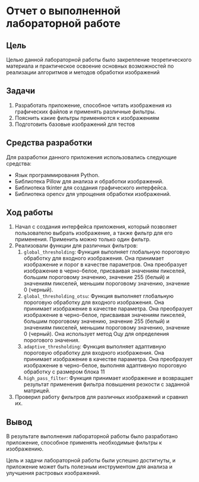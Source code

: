 # Отчет о выполненной лабораторной работе

## Цель
Целью данной лабораторной работы было закрепление теоретического материала и практическое освоение основных возможностей по реализации алгоритмов и методов обработки изображений

## Задачи
1. Разработать приложение, способное читать изображения из графических файлов и применять различные фильтры.
2. Пояснить какие фильтры применяются к изображениям
3. Подготовить базовые изображений для тестов

## Средства разработки
Для разработки данного приложения использовались следующие средства:
- Язык программирования Python.
- Библиотека Pillow для анализа и обработки изображений.
- Библиотека tkinter для создания графического интерфейса.
- Библиотека opencv для упрощения обработки изображений.

## Ход работы
1. Начал с создания интерфейса приложения, который позволяет пользователю выбрать изображение, а также фильтр для его применения. Применить можно только один фильтр.
2. Реализовали функции для различных фильтров:
    1. `global_thresholding`: Функция выполняет глобальную пороговую обработку для входного изображения. Она принимает изображение и порог в качестве
        параметров. Она преобразует изображение в черно-белое, присваивая значениям пикселей, большим пороговому значению, значение
        255 (белый) и значениям пикселей, меньшим пороговому значению, значение 0 (черный).
    2. `global_thresholding_otsu`: Функция выполняет глобальную пороговую обработку для входного изображения. Она принимает изображение в качестве параметра.
        Она преобразует изображение в черно-белое, присваивая значениям пикселей, большим пороговому значению, значение 255 (белый)
        и значениям пикселей, меньшим пороговому значению, значение 0 (черный). Она использует метод Оцу для определения порогового
        значения.
    3. `adaptive_thresholding`: Функция выполняет адаптивную пороговую обработку для входного изображения. Она принимает изображение в качестве параметра.
        Она преобразует изображение в черно-белое, выполняя адаптивную пороговую обработку с размером блока 11
    4. `high_pass_filter`: Функция принимает изображение и возвращает результат применения фильтра повышения резкости с заданной матрицей.
3. Проверил работу фильтров для различных изображений и сравнил их.

## Вывод
В результате выполнения лабораторной работы было разработано приложение, способное применять необходимые фильтры к изображению.

Цель и задачи лабораторной работы были успешно достигнуты, и приложение может быть полезным инструментом для анализа и улучшения растровых изображений.
